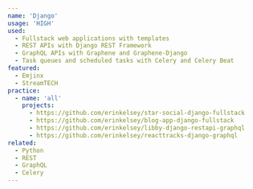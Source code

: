 ```yaml
---
name: 'Django'
usage: 'HIGH'
used:
  - Fullstack web applications with templates
  - REST APIs with Django REST Framework
  - GraphQL APIs with Graphene and Graphene-Django
  - Task queues and scheduled tasks with Celery and Celery Beat
featured:
  - Emjinx
  - StreamTECH
practice:
  - name: 'all'
    projects:
      - https://github.com/erinkelsey/star-social-django-fullstack
      - https://github.com/erinkelsey/blog-app-django-fullstack
      - https://github.com/erinkelsey/libby-django-restapi-graphql
      - https://github.com/erinkelsey/reacttracks-django-graphql
related:
  - Python
  - REST
  - GraphQL
  - Celery
---
```

